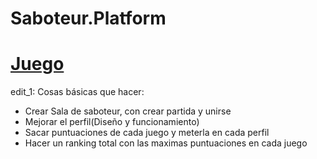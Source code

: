# Saboteur.Platform

# <a href="http://es.boardgamearena.com/#!gamepanel?game=saboteur">Juego</a>
edit_1:
Cosas básicas que hacer:
  - Crear Sala de saboteur, con crear partida y unirse
  - Mejorar el perfil(Diseño y funcionamiento)
  - Sacar puntuaciones de cada juego y meterla en cada perfil
  - Hacer un ranking total con las maximas puntuaciones en cada juego
